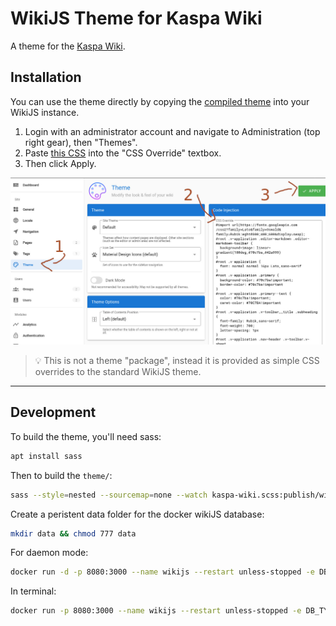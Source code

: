 # WikiJS Theme for Kaspa Wiki
A theme for the [Kaspa Wiki](https://wiki.kaspa.org).

## Installation

You can use the theme directly by copying the [compiled theme](https://github.com/thuun/wiki-js-kaspa/blob/master/theme/publish/wiki.css) into your WikiJS instance. 

1. Login with an administrator account and navigate to Administration (top right gear), then "Themes".
2. Paste [this CSS](https://github.com/thuun/wiki-js-kaspa/blob/master/theme/publish/wiki.css) into the "CSS Override" textbox.
3. Then click Apply.

![install](install.jpg)

> :bulb: This is not a theme "package", instead it is provided as simple CSS overrides to the standard WikiJS theme.

-----

## Development

To build the theme, you'll need sass:
```sh
apt install sass
```

Then to build the `theme/`:
```sh
sass --style=nested --sourcemap=none --watch kaspa-wiki.scss:publish/wiki.css
```

Create a peristent data folder for the docker wikiJS database:
```sh
mkdir data && chmod 777 data
```

For daemon mode:
```sh
docker run -d -p 8080:3000 --name wikijs --restart unless-stopped -e DB_TYPE=sqlite -e DB_FILEPATH=/srv/db.sqlite -v "$(pwd)/data:/srv:rw" requarks/wiki
```

In terminal:
```sh
docker run -p 8080:3000 --name wikijs --restart unless-stopped -e DB_TYPE=sqlite -e DB_FILEPATH=/srv/db.sqlite -v "$(pwd)/data:/srv:rw" requarks/wiki
```
